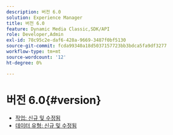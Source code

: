 ```yaml
---
description: 버전 6.0
solution: Experience Manager
title: 버전 6.0
feature: Dynamic Media Classic,SDK/API
role: Developer,Admin
exl-id: 78c95c2e-daf6-428a-9669-3487f0bf5130
source-git-commit: fcda99340a18d5037157723bb3bdca5fa9df3277
workflow-type: tm+mt
source-wordcount: '12'
ht-degree: 0%

---
```


# 버전 6.0{#version}

* [작업: 신규 및 수정됨](r-6-operations.md)
* [데이터 유형: 신규 및 수정됨](r-6-types.md)
